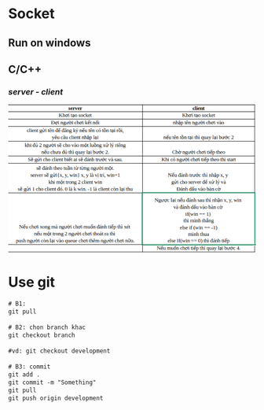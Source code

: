 # Socket
## Run on windows
## C/C++
### *server - client*
![server - client](./picture/server-client.png)

# Use git
```
# B1:
git pull

# B2: chon branch khac
git checkout branch

#vd: git checkout development

# B3: commit
git add .
git commit -m "Something"
git pull
git push origin development

```